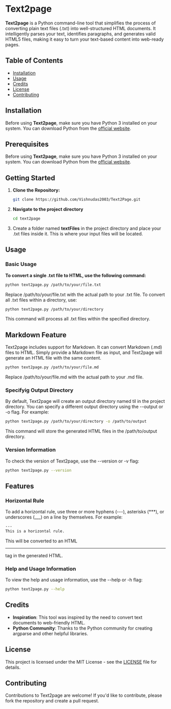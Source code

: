 # Text2page

**Text2page** is a Python command-line tool that simplifies the process of converting plain text files (.txt) into well-structured HTML documents. It intelligently parses your text, identifies paragraphs, and generates valid HTML5 files, making it easy to turn your text-based content into web-ready pages.

## Table of Contents

- [Installation](#installation)
- [Usage](#usage)
- [Credits](#credits)
- [License](#license)
- [Contributing](#contributing)

## Installation

Before using **Text2page**, make sure you have Python 3 installed on your system. You can download Python from the [official website](https://www.python.org/downloads/).

## Prerequisites

Before using **Text2page**, make sure you have Python 3 installed on your system. You can download Python from the [official website](https://www.python.org/downloads/).

## Getting Started

1. **Clone the Repository:**

   ```bash
   git clone https://github.com/Vishnudas2003/Text2Page.git

   ```

2. **Navigate to the project directory**

   ```bash
   cd text2page

   ```

3. Create a folder named **textFiles** in the project directory and place your .txt files inside it. This is where your input files will be located.

## Usage
### Basic Usage

**To convert a single .txt file to HTML, use the following command:**

```bash
python text2page.py /path/to/your/file.txt
```
 Replace /path/to/your/file.txt with the actual path to your .txt file.
 To convert all .txt files within a directory, use:

 ```bash
python text2page.py /path/to/your/directory
```
This command will process all .txt files within the specified directory.

## Markdown Feature
Text2page includes support for Markdown. It can convert Markdown (.md) files to HTML. Simply provide a Markdown file as input, and Text2page will generate an HTML file with the same content.

```bash
python text2page.py /path/to/your/file.md
```
Replace /path/to/your/file.md with the actual path to your .md file.

### Specifyig Output Directory
By default, Text2page will create an output directory named til in the project directory. You can specify a different output directory using the --output or -o flag. For example:

```bash
python text2page.py /path/to/your/directory -o /path/to/output
```
This command will store the generated HTML files in the /path/to/output directory.

### Version Information
To check the version of Text2page, use the --version or -v flag:

```bash
python text2page.py --version
```

## Features
### Horizontal Rule

To add a horizontal rule, use three or more hyphens (---), asterisks (***), or underscores (___) on a line by themselves. For example:

```bash
---
This is a horizontal rule.
```
This will be converted to an HTML <hr> tag in the generated HTML.


### Help and Usage Information
To view the help and usage information, use the --help or -h flag:

```bash
python text2page.py --help
```

## Credits

- **Inspiration**: This tool was inspired by the need to convert text documents to web-friendly HTML.
- **Python Community**: Thanks to the Python community for creating argparse and other helpful libraries.

## License

This project is licensed under the MIT License - see the [LICENSE](LICENSE) file for details.

## Contributing

Contributions to Text2page are welcome! If you'd like to contribute, please fork the repository and create a pull request.
